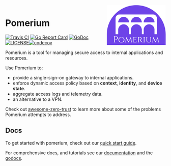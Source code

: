 <span>
  <img height="125" src="./docs/.vuepress/public/logo.svg" alt="logo" align="right">
</span>

# Pomerium

[![Travis CI](https://travis-ci.org/pomerium/pomerium.svg?branch=master)](https://travis-ci.org/pomerium/pomerium) [![Go Report Card](https://goreportcard.com/badge/github.com/pomerium/pomerium)](https://goreportcard.com/report/github.com/pomerium/pomerium) [![GoDoc](https://godoc.org/github.com/pomerium/pomerium?status.svg)][godocs] [![LICENSE](https://img.shields.io/github/license/pomerium/pomerium.svg)](https://github.com/pomerium/pomerium/blob/master/LICENSE)[![codecov](https://img.shields.io/codecov/c/github/pomerium/pomerium.svg?style=flat)](https://codecov.io/gh/pomerium/pomerium)

Pomerium is a tool for managing secure access to internal applications and resources.

Use Pomerium to:

- provide a single-sign-on gateway to internal applications.
- enforce dynamic access policy based on **context**, **identity**, and **device state**.
- aggregate access logs and telemetry data.
- an alternative to a VPN. 

Check out [awesome-zero-trust] to learn more about some of the problems Pomerium attempts to address.

## Docs

To get started with pomerium, check out our [quick start guide].

For comprehensive docs, and tutorials see our [documentation] and the [godocs].

[awesome-zero-trust]: https://github.com/pomerium/awesome-zero-trust
[documentation]: https://www.pomerium.io/docs/
[go environment]: https://golang.org/doc/install
[godocs]: https://godoc.org/github.com/pomerium/pomerium
[quick start guide]: https://www.pomerium.io/guide/
